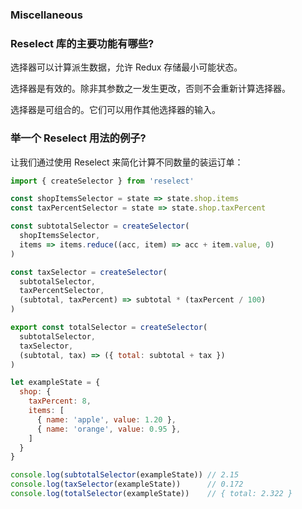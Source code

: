 ### Miscellaneous

### Reselect 库的主要功能有哪些?

选择器可以计算派生数据，允许 Redux 存储最小可能状态。

选择器是有效的。除非其参数之一发生更改，否则不会重新计算选择器。

选择器是可组合的。它们可以用作其他选择器的输入。

### 举一个 Reselect 用法的例子?

让我们通过使用 Reselect 来简化计算不同数量的装运订单：

```js
import { createSelector } from 'reselect'

const shopItemsSelector = state => state.shop.items
const taxPercentSelector = state => state.shop.taxPercent

const subtotalSelector = createSelector(
  shopItemsSelector,
  items => items.reduce((acc, item) => acc + item.value, 0)
)

const taxSelector = createSelector(
  subtotalSelector,
  taxPercentSelector,
  (subtotal, taxPercent) => subtotal * (taxPercent / 100)
)

export const totalSelector = createSelector(
  subtotalSelector,
  taxSelector,
  (subtotal, tax) => ({ total: subtotal + tax })
)

let exampleState = {
  shop: {
    taxPercent: 8,
    items: [
      { name: 'apple', value: 1.20 },
      { name: 'orange', value: 0.95 },
    ]
  }
}

console.log(subtotalSelector(exampleState)) // 2.15
console.log(taxSelector(exampleState))      // 0.172
console.log(totalSelector(exampleState))    // { total: 2.322 }
```

